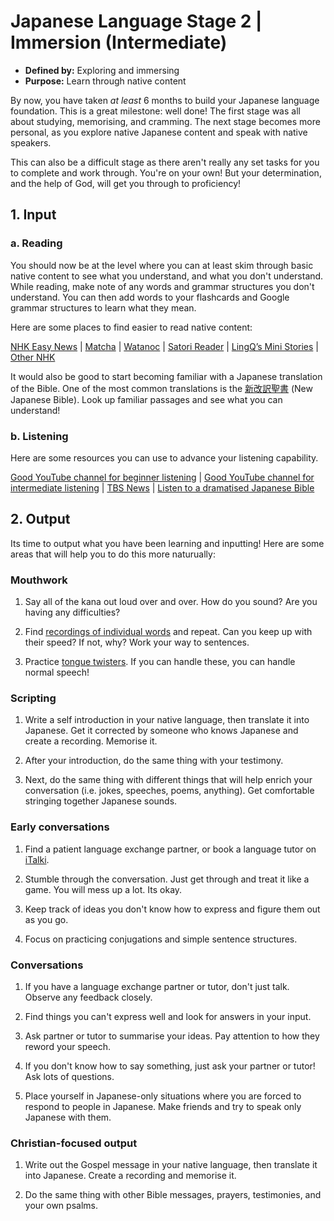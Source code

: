 # Japanese Language Stage 2 | Immersion (Intermediate)

* **Defined by:** Exploring and immersing
* **Purpose:** Learn through native content

By now, you have taken *at least* 6 months to build your Japanese language foundation. This is a great milestone: well done! The first stage was all about studying, memorising, and cramming. The next stage becomes more personal, as you explore native Japanese content and speak with native speakers.

This can also be a difficult stage as there aren't really any set tasks for you to complete and work through. You're on your own! But your determination, and the help of God, will get you through to proficiency!

## 1. Input

### a. Reading

You should now be at the level where you can at least skim through basic native content to see what you understand, and what you don't understand. While reading, make note of any words and grammar structures you don't understand. You can then add words to your flashcards and Google grammar structures to learn what they mean.

Here are some places to find easier to read native content:

[NHK Easy News](https://www3.nhk.or.jp/news/easy/) |  [Matcha](https://matcha-jp.com/easy) | [Watanoc](http://watanoc.com/) | [Satori Reader](https://www.satorireader.com/) | [LingQ’s Mini Stories](https://www.lingq.com/en/learn-japanese-online/courses/411402/) | [Other NHK](https://www3.nhk.or.jp/nhkworld/en/learnjapanese/)

It would also be good to start becoming familiar with a Japanese translation of the Bible. One of the most common translations is the [新改訳聖書](https://www.seisho.or.jp/) (New Japanese Bible). Look up familiar passages and see what you can understand!

### b. Listening

Here are some resources you can use to advance your listening capability.

[Good YouTube channel for beginner listening](https://www.youtube.com/channel/UCIciBLpZ6BP2XNYTFXb6eRQ) | [Good YouTube channel for intermediate listening](https://www.youtube.com/channel/UCjQdQA4j4LyCDqZH6IJQRDQ) | [TBS News](https://news.tbs.co.jp/) | [Listen to a dramatised Japanese Bible](https://graceandmercy.or.jp/app/)

## 2. Output

Its time to output what you have been learning and inputting! Here are some areas that will help you to do this more naturually:

### Mouthwork

1. Say all of the kana out loud over and over. How do you sound? Are you having any difficulties?

2. Find [recordings of individual words](https://forvo.com/search/%E3%83%A1%E3%83%AD%E3%83%B3%E3%83%91%E3%83%B3/) and repeat. Can you keep up with their speed? If not, why? Work your way to sentences.

3. Practice [tongue twisters](https://www.nihongomaster.com/blog/10-japanese-tongue-twisters-audio/). If you can handle these, you can handle normal speech!

### Scripting

1. Write a self introduction in your native language, then translate it into Japanese. Get it corrected by someone who knows Japanese and create a recording. Memorise it.

2. After your introduction, do the same thing with your testimony.

3. Next, do the same thing with different things that will help enrich your conversation (i.e. jokes, speeches, poems, anything). Get comfortable stringing together Japanese sounds.

### Early conversations

1. Find a patient language exchange partner, or book a language tutor on [iTalki](https://www.italki.com/teachers/japanese).

2. Stumble through the conversation. Just get through and treat it like a game. You will mess up a lot. Its okay.

3. Keep track of ideas you don't know how to express and figure them out as you go.

4. Focus on practicing conjugations and simple sentence structures.

### Conversations

1. If you have a language exchange partner or tutor, don't just talk. Observe any feedback closely.

2. Find things you can't express well and look for answers in your input.

3. Ask partner or tutor to summarise your ideas. Pay attention to how they reword your speech.

4. If you don't know how to say something, just ask your partner or tutor! Ask lots of questions.

5. Place yourself in Japanese-only situations where you are forced to respond to people in Japanese. Make friends and try to speak only Japanese with them.

### Christian-focused output

1. Write out the Gospel message in your native language, then translate it into Japanese. Create a recording and memorise it.

2. Do the same thing with other Bible messages, prayers, testimonies, and your own psalms.
